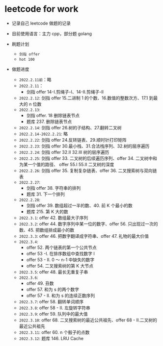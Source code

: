 # leetcode for work

- 记录自己 leetcode 做题的记录
- 目前使用语言：主力 cpp，部分题 golang
- 刷题计划

  - `剑指 offer`
  - `hot 100`

- 做题进度
  - `2022.2.11前`：略
  - `2022.2.11`：
    - 剑指 offer 14-I.剪绳子-I、14-II.剪绳子-II
  - `2022.2.12`: 剑指 offer 15.二进制 1 的个数、16.数值的整数次方、17.1 到最大的 n 位数
  - `2022.2.13`:
    - 剑指 offer. 18 删除链表节点
    - 题库 237. 删除链表节点
  - `2022.2.14`: 剑指 offer 26.树的子结构、27.翻转二叉树
  - `2022.2.14-2022.2.21`: 略
  - `2022.2.22`: 剑指 offer 24.反转链表、29.顺时针打印矩阵
  - `2022.2.23`: 剑指 offer 30.最小栈、31.合法栈序列、32.树的层序遍历
  - `2022.2.24`: 剑指 offer 32.II 32.III 树的层序遍历
  - `2022.2.25`: 剑指 offer 33. 二叉树的后续遍历序列、offer 34. 二叉树中和为某一个值的路径、 offer 55.I 55.II 二叉树的深度
  - `2022.2.26`: 剑指 offer 35. 复制复杂链表、offer 36. 二叉搜索树与双向链表
  - `2022.2.27`:
    - 剑指 offer 38. 字符串的排列
    - 题库 31. 下一个排列
  - `2022.2.28`:
    - 剑指 offer 39. 数组超过一半的数、40. 前 K 个最小的数
    - 题库 215. 第 K 大的数
  - `2022.3.1`: offer 42. 数组最大子序列
  - `2022.3.2`: offer 44. 数字序列中某一位的数字、offer 56. 只出现过一次的数、45. 把数组排成最小的数
  - `2022.3.3`: offer 46. 把数字翻译成字符串、offer 47. 礼物的最大价值
  - `2022.3.4`:
    - offer 52. 两个链表的第一个公共节点
    - offer 53 -I. 在排序数组中查找数字 I
    - offer 53 - II. 0 ～ n-1 中缺失的数字
    - offer 54. 二叉搜索树的第 K 大节点
  - `2022.3.5`: offer 48. 最长无重复子串
  - `2022.3.6`:
    - offer 49. 丑数
    - offer 57. 和为 s 的两个数字
    - offer 57 - II. 和为 s 的连续正数序列
  - `2022.3.7`: offer 58. 翻转单词顺序
  - `2022.3.8`: offer 58 - II. 左旋转字符串
  - `2022.3.9`: offer 59. 队列中的最大值
  - `2022.3.10`: offer 68. 二叉搜索树的最近公共祖先、offer 68 - II.二叉树的最近公共祖先
  - `2022.3.11`: offer 60. n 个骰子的点数
  - `2022.3.12`: 题库 146. LRU Cache
